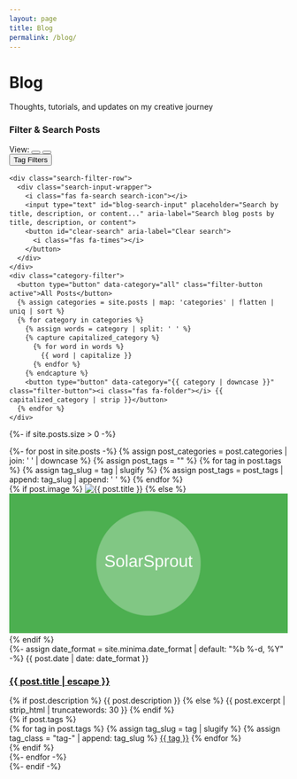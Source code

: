 ```yaml
---
layout: page
title: Blog
permalink: /blog/
---
```


<div class="blog-posts">
  <div class="blog-header">
    <h1>Blog</h1>
    <p class="subtitle">Thoughts, tutorials, and updates on my creative journey</p>
  </div>
  
  <div class="blog-filter-section">
    <div class="filter-header">
      <h3>Filter & Search Posts</h3>
      <div class="filter-controls">
        <div class="view-toggle">
          <span class="view-label">View:</span>
          <button type="button" data-view="regular" class="view-button active" aria-label="Regular view">
            <i class="fas fa-th-large"></i>
          </button>
          <button type="button" data-view="compact" class="view-button" aria-label="Compact view">
            <i class="fas fa-list"></i>
          </button>
        </div>
        <button id="toggle-advanced-filters" class="toggle-button" aria-expanded="false">
          <span class="toggle-text">Tag Filters</span>
          <i class="fas fa-chevron-down toggle-icon"></i>
        </button>
      </div>
    </div>
    
    <div class="search-filter-row">
      <div class="search-input-wrapper">
        <i class="fas fa-search search-icon"></i>
        <input type="text" id="blog-search-input" placeholder="Search by title, description, or content..." aria-label="Search blog posts by title, description, or content">
        <button id="clear-search" aria-label="Clear search">
          <i class="fas fa-times"></i>
        </button>
      </div>
    </div>
    <div class="category-filter">
      <button type="button" data-category="all" class="filter-button active">All Posts</button>
      {% assign categories = site.posts | map: 'categories' | flatten | uniq | sort %}
      {% for category in categories %}
        {% assign words = category | split: ' ' %}
        {% capture capitalized_category %}
          {% for word in words %}
            {{ word | capitalize }}
          {% endfor %}
        {% endcapture %}
        <button type="button" data-category="{{ category | downcase }}" class="filter-button"><i class="fas fa-folder"></i> {{ capitalized_category | strip }}</button>
      {% endfor %}
    </div>
  </div>
  
  <div id="advanced-filters" class="advanced-filters" style="display: none;">
    <div class="tag-filter">
      <h3>Filter by Tags</h3>
      <div class="tag-cloud">
        {% assign tags = site.posts | map: 'tags' | flatten | uniq | sort %}
        {% for tag in tags %}
          {% assign tag_slug = tag | slugify %}
          {% assign tag_count = site.posts | where_exp: "post", "post.tags contains tag" | size %}
          <button type="button" data-tag="{{ tag_slug }}" class="tag-filter-button">
            {{ tag }} <span class="tag-count">({{ tag_count }})</span>
          </button>
        {% endfor %}
      </div>
    </div>
    
    <div class="active-filters">
      <div id="active-tags" class="active-tags" style="display: none;">
        <h4>Active Tag Filters:</h4>
        <div id="active-tag-list" class="active-tag-list"></div>
        <button id="clear-tag-filters" class="clear-filters-button">Clear Tag Filters</button>
      </div>
    </div>
  </div>
  
  {%- if site.posts.size > 0 -%}
    <div class="post-list" data-current-view="regular">
      <div id="no-results-message" style="display: none;">
        <p>No posts found matching your search. Try different keywords or <button id="reset-search">view all posts</button>.</p>
      </div>
      {%- for post in site.posts -%}
      {% assign post_categories = post.categories | join: ' ' | downcase %}
      {% assign post_tags = "" %}
      {% for tag in post.tags %}
        {% assign tag_slug = tag | slugify %}
        {% assign post_tags = post_tags | append: tag_slug | append: ' ' %}
      {% endfor %}
      <div class="post-row" data-categories="{{ post_categories }}" data-tags="{{ post_tags | strip }}">
        <div class="post-image">
          {% if post.image %}
            <img src="{{ post.image | relative_url }}" alt="{{ post.title }}">
          {% else %}
            <img src="/assets/images/default-post.svg" alt="{{ post.title }}">
          {% endif %}
        </div>
        <div class="post-content">
          {%- assign date_format = site.minima.date_format | default: "%b %-d, %Y" -%}
          <span class="post-meta">{{ post.date | date: date_format }}</span>
          <h3 class="post-title">
            <a href="{{ post.url | relative_url }}">{{ post.title | escape }}</a>
          </h3>
          <div class="post-excerpt">
            {% if post.description %}
              {{ post.description }}
            {% else %}
              {{ post.excerpt | strip_html | truncatewords: 30 }}
            {% endif %}
          </div>
          {% if post.tags %}
          <div class="post-tags">
            {% for tag in post.tags %}
              {% assign tag_slug = tag | slugify %}
              {% assign tag_class = "tag-" | append: tag_slug %}
              <a href="/blog/?tag={{ tag_slug }}" class="post-tag {{ tag_class }}" data-tag="{{ tag_slug }}">{{ tag }}</a>
            {% endfor %}
          </div>
          {% endif %}
        </div>
      </div>
      {%- endfor -%}
    </div>
  {%- endif -%}
</div>

<script src="{{ '/assets/js/blog-search.js' | relative_url }}" defer></script>
<script src="{{ '/assets/js/blog-view-toggle.js' | relative_url }}" defer></script>
<script src="{{ '/assets/js/blog-advanced-filters.js' | relative_url }}" defer></script>
